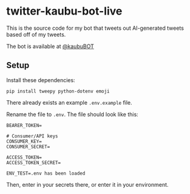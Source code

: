 # twitter-kaubu-bot-live
This is the source code for my bot that tweets out AI-generated tweets based off of my tweets.

The bot is available at [@kaubuBOT](https://twitter.com/xkaubuBOT)

## Setup
Install these dependencies:

`pip install tweepy python-dotenv emoji`

There already exists an example `.env.example` file.

Rename the file to `.env`. The file should look like this:

```
BEARER_TOKEN=

# Consumer/API keys
CONSUMER_KEY=
CONSUMER_SECRET=

ACCESS_TOKEN=
ACCESS_TOKEN_SECRET=

ENV_TEST=.env has been loaded
```

Then, enter in your secrets there, or enter it in your environment.